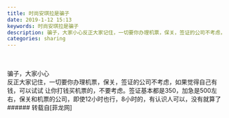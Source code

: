 ```yaml
---
title: 时尚安琪拉是骗子
date: 2019-1-12 15:13
keywords: 时尚安琪拉是骗子
description: 骗子，大家小心反正大家记住，一切要你办理机票，保关，签证的公司不考虑，如果觉得自己有钱，可以试试 让你打钱买机票的，不要考虑。签证基本都是350，加急是500左右，保关和机票的公司，即使12小时也行，8小时的，有认识人可以，没有就算了
categories: sharing
---
```

<td class="t_f" id="postmessage_2675464">

<br/>
<br/>
骗子，大家小心<br/>
反正大家记住，一切要你办理机票，保关，签证的公司不考虑，如果觉得自己有钱，可以试试 让你打钱买机票的，不要考虑。签证基本都是350，加急是500左右，保关和机票的公司，即使12小时也行，8小时的，有认识人可以，没有就算了</td>
###### 转载自[菲龙网]